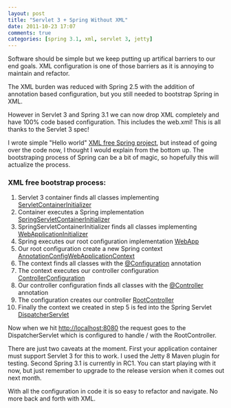 ```yaml
---
layout: post
title: "Servlet 3 + Spring Without XML"
date: 2011-10-23 17:07
comments: true
categories: [spring 3.1, xml, servlet 3, jetty]
---
```

Software should be simple but we keep putting up artifical barriers to our end goals.  XML configuration is one of those barriers as it is annoying to maintain and refactor.

The XML burden was reduced with Spring 2.5 with the addition of annotation based configuration, but you still needed to bootstrap Spring in XML.

However in Servlet 3 and Spring 3.1 we can now drop XML completely and have 100% code based configuration.  This includes the web.xml!  This is all thanks to the Servlet 3 spec!

I wrote simple "Hello world" [XML free Spring project](https://github.com/Pyrolistical/xml-free-spring), but instead of going over the code now, I thought I would explain from the bottom up.  The bootstraping process of Spring can be a bit of magic, so hopefully this will actualize the process.

### XML free bootstrap process:
1. Servlet 3 container finds all classes implementing [ServletContainerInitializer](http://download.oracle.com/javaee/6/api/javax/servlet/ServletContainerInitializer.html)
2. Container executes a Spring implementation [SpringServletContainerInitializer](http://static.springsource.org/spring/docs/3.1.0.RC1/javadoc-api/org/springframework/web/SpringServletContainerInitializer.html)
3. SpringServletContainerInitializer finds all classes implementing [WebApplicationInitializer](http://static.springsource.org/spring/docs/3.1.0.RC1/javadoc-api/org/springframework/web/WebApplicationInitializer.html)
4. Spring executes our root configuration implementation [WebApp](https://github.com/Pyrolistical/xml-free-spring/blob/master/src/main/java/com/github/pyrolistical/config/WebApp.java)
5. Our root configuration create a new Spring context [AnnotationConfigWebApplicationContext](http://static.springsource.org/spring/docs/3.1.0.RC1/javadoc-api/org/springframework/web/context/support/AnnotationConfigWebApplicationContext.html)
6. The context finds all classes with the [@Configuration](http://static.springsource.org/spring/docs/3.1.0.RC1/javadoc-api/org/springframework/context/annotation/Configuration.html) annotation
7. The context executes our controller configuration [ControllerConfiguration](https://github.com/Pyrolistical/xml-free-spring/blob/master/src/main/java/com/github/pyrolistical/config/ControllerConfiguration.java)
8. Our controller configuration finds all classes with the [@Controller](http://static.springsource.org/spring/docs/3.1.0.RC1/javadoc-api/org/springframework/stereotype/Controller.html) annotation
9. The configuration creates our controller [RootController](https://github.com/Pyrolistical/xml-free-spring/blob/master/src/main/java/com/github/pyrolistical/controller/RootController.java)
10. Finally the context we created in step 5 is fed into the Spring Servlet [DispatcherServlet](http://static.springsource.org/spring/docs/3.1.0.RC1/javadoc-api/org/springframework/web/servlet/DispatcherServlet.html)

Now when we hit [http://localhost:8080](http://localhost:8080) the request goes to the DispatcherServlet which is configured to handle / with the RootController.

There are just two caveats at the moment.  First your application container must support Servlet 3 for this to work.  I used the Jetty 8 Maven plugin for testing.  Second Spring 3.1 is currently in RC1.  You can start playing with it now, but just remember to upgrade to the release version when it comes out next month.

With all the configuration in code it is so easy to refactor and navigate.  No more back and forth with XML.

